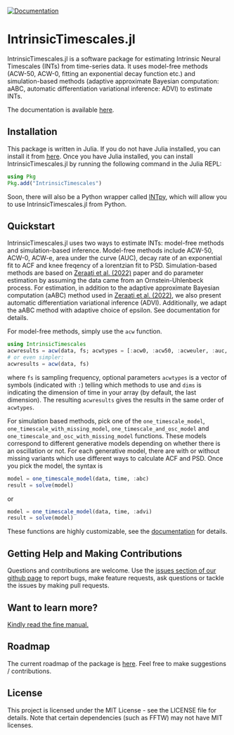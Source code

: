 [![Documentation](https://img.shields.io/badge/docs-stable-blue.svg)](https://duodenum96.github.io/IntrinsicTimescales.jl/stable/home)
# IntrinsicTimescales.jl

IntrinsicTimescales.jl is a software package for estimating Intrinsic Neural Timescales (INTs) from time-series data. It uses model-free methods (ACW-50, ACW-0, fitting an exponential decay function etc.) and simulation-based methods (adaptive approximate Bayesian computation: aABC, automatic differentiation variational inference: ADVI) to estimate INTs.

The documentation is available [here](https://duodenum96.github.io/IntrinsicTimescales.jl/dev/home/).

## Installation

This package is written in Julia. If you do not have Julia installed, you can install it from [here](https://julialang.org/downloads/). Once you have Julia installed, you can install IntrinsicTimescales.jl by running the following command in the Julia REPL:

```julia
using Pkg
Pkg.add("IntrinsicTimescales")
```
Soon, there will also be a Python wrapper called [INTpy](https://github.com/duodenum96/INTpy), which will allow you to use IntrinsicTimescales.jl from Python. 

## Quickstart

IntrinsicTimescales.jl uses two ways to estimate INTs: model-free methods and simulation-based inference. Model-free methods include ACW-50, ACW-0, ACW-e, area under the curve (AUC), decay rate of an exponential fit to ACF and knee freqency of a lorentzian fit to PSD. Simulation-based methods are based on [Zeraati et al. (2022)](https://www.nature.com/articles/s43588-022-00214-3) paper and do parameter estimation by assuming the data came from an Ornstein-Uhlenbeck process. For estimation, in addition to the adaptive approximate Bayesian computation (aABC) method used in [Zeraati et al. (2022)](https://www.nature.com/articles/s43588-022-00214-3), we also present automatic differentiation variational inference (ADVI). Additionally, we adapt the aABC method with adaptive choice of epsilon. See documentation for details.

For model-free methods, simply use the `acw` function.

```julia
using IntrinsicTimescales
acwresults = acw(data, fs; acwtypes = [:acw0, :acw50, :acweuler, :auc, :tau, :knee]), dims=ndims(data))
# or even simpler:
acwresults = acw(data, fs)
```

where `fs` is sampling frequency, optional parameters `acwtypes` is a vector of 
symbols (indicated with `:`) telling which methods to use and `dims` is indicating the dimension of time in your array (by default, the last dimension). The resulting `acwresults` gives the results in the same order of `acwtypes`. 

For simulation based methods, pick one of the `one_timescale_model`, `one_timescale_with_missing_model`, `one_timescale_and_osc_model` and `one_timescale_and_osc_with_missing_model` functions. These models correspond to different generative models depending on whether there is an oscillation or not. For each generative model, there are with or without missing variants which use different ways to calculate ACF and PSD. Once you pick the model, the syntax is 

```julia
model = one_timescale_model(data, time, :abc)
result = solve(model)
```

or 

```julia
model = one_timescale_model(data, time, :advi)
result = solve(model)
```

These functions are highly customizable, see the [documentation](https://duodenum96.github.io/IntrinsicTimescales.jl/dev/home/) for details. 

## Getting Help and Making Contributions

Questions and contributions are welcome. Use the [issues section of our github page](https://github.com/duodenum96/IntrinsicTimescales.jl/issues) to report bugs, make feature requests, ask questions or tackle the issues by making pull requests. 

## Want to learn more?

[Kindly read the fine manual.](https://duodenum96.github.io/IntrinsicTimescales.jl/dev/home/)

## Roadmap

The current roadmap of the package is [here](https://github.com/duodenum96/IntrinsicTimescales.jl/discussions/16). Feel free to make suggestions / contributions. 

## License

This project is licensed under the MIT License - see the LICENSE file for details. Note that certain dependencies (such as FFTW) may not have MIT licenses. 

<!-- Tidyverse lifecycle badges, see https://www.tidyverse.org/lifecycle/ Uncomment or delete as needed -->
<!-- ![lifecycle](https://img.shields.io/badge/lifecycle-experimental-orange.svg) -->
<!-- ![lifecycle](https://img.shields.io/badge/lifecycle-maturing-blue.svg) -->
<!-- ![lifecycle](https://img.shields.io/badge/lifecycle-stable-green.svg) -->
<!-- ![lifecycle](https://img.shields.io/badge/lifecycle-retired-orange.svg) -->
<!-- ![lifecycle](https://img.shields.io/badge/lifecycle-archived-red.svg)  -->
<!-- ![lifecycle](https://img.shields.io/badge/lifecycle-dormant-blue.svg) -->

<!-- travis-ci.com badge, uncomment or delete as needed, depending on whether you are using that service. -->
<!-- [![Build Status](https://travis-ci.com/duodenum96/IntrinsicTimescales.jl.svg?branch=master)](https://travis-ci.com/duodenum96/IntrinsicTimescales.jl) -->
<!-- NOTE: Codecov.io badge now depends on the token, copy from their site after setting up -->
<!-- Documentation -- uncomment or delete as needed -->

<!-- Aqua badge, see test/runtests.jl -->
<!-- [![Aqua QA](https://raw.githubusercontent.com/JuliaTesting/Aqua.jl/master/badge.svg)](https://github.com/JuliaTesting/Aqua.jl) -->
